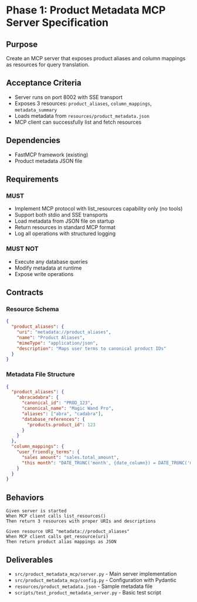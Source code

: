 # Phase 1: Product Metadata MCP Server Specification

## Purpose
Create an MCP server that exposes product aliases and column mappings as resources for query translation.

## Acceptance Criteria
- Server runs on port 8002 with SSE transport
- Exposes 3 resources: `product_aliases`, `column_mappings`, `metadata_summary`
- Loads metadata from `resources/product_metadata.json`
- MCP client can successfully list and fetch resources

## Dependencies
- FastMCP framework (existing)
- Product metadata JSON file

## Requirements

### MUST
- Implement MCP protocol with list_resources capability only (no tools)
- Support both stdio and SSE transports
- Load metadata from JSON file on startup
- Return resources in standard MCP format
- Log all operations with structured logging

### MUST NOT
- Execute any database queries
- Modify metadata at runtime
- Expose write operations

## Contracts

### Resource Schema
```json
{
  "product_aliases": {
    "uri": "metadata://product_aliases",
    "name": "Product Aliases",
    "mimeType": "application/json",
    "description": "Maps user terms to canonical product IDs"
  }
}
```

### Metadata File Structure
```json
{
  "product_aliases": {
    "abracadabra": {
      "canonical_id": "PROD_123",
      "canonical_name": "Magic Wand Pro",
      "aliases": ["abra", "cadabra"],
      "database_references": {
        "products.product_id": 123
      }
    }
  },
  "column_mappings": {
    "user_friendly_terms": {
      "sales amount": "sales.total_amount",
      "this month": "DATE_TRUNC('month', {date_column}) = DATE_TRUNC('month', CURRENT_DATE)"
    }
  }
}
```

## Behaviors

```
Given server is started
When MCP client calls list_resources()
Then return 3 resources with proper URIs and descriptions

Given resource URI "metadata://product_aliases"
When MCP client calls get_resource(uri)
Then return product alias mappings as JSON
```

## Deliverables
- `src/product_metadata_mcp/server.py` - Main server implementation
- `src/product_metadata_mcp/config.py` - Configuration with Pydantic
- `resources/product_metadata.json` - Sample metadata file
- `scripts/test_product_metadata_server.py` - Basic test script